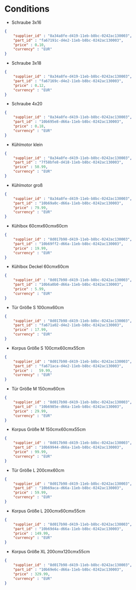 # Conditions

* Schraube 3x16

```json
{
    "supplier_id" : "8a34a8fe-d419-11eb-b8bc-0242ac130003",
    "part_id" : "fa67191c-d4e2-11eb-b8bc-0242ac130003",
    "price" : 0.10,
    "currency" : "EUR"
}
```

* Schraube 3x18

```json
{
    "supplier_id" : "8a34a8fe-d419-11eb-b8bc-0242ac130003",
    "part_id" : "fa67169c-d4e2-11eb-b8bc-0242ac130003",
    "price" : 0.12,
    "currency" : "EUR"
}
```

* Schraube 4x20

```json
{
    "supplier_id" : "8a34a8fe-d419-11eb-b8bc-0242ac130003",
    "part_id" : "10b695e8-d66a-11eb-b8bc-0242ac130003",
    "price" : 0.18,
    "currency" : "EUR"
}
```

* Kühlmotor klein

```json
{
    "supplier_id" : "8a34a8fe-d419-11eb-b8bc-0242ac130003",
    "part_id" : "7f58bfe8-d418-11eb-b8bc-0242ac130003",
    "price" : 50.99,
    "currency" : "EUR"
}
```

* Kühlmotor groß

```json
{
    "supplier_id" : "8a34a8fe-d419-11eb-b8bc-0242ac130003",
    "part_id" : "10b69a0c-d66a-11eb-b8bc-0242ac130003",
    "price" : 79.99,
    "currency" : "EUR"
}
```

* Kühlbox 60cmx60cmx60cm

```json
{
    "supplier_id" : "8d017b98-d419-11eb-b8bc-0242ac130003",
    "part_id" : "10b69ff2-d66a-11eb-b8bc-0242ac130003",
    "price" : 19.99,
    "currency" : "EUR"
}
```

* Kühlbox Deckel 60cmx60cm

```json
{
    "supplier_id" : "8d017b98-d419-11eb-b8bc-0242ac130003",
    "part_id" : "10b6a0b0-d66a-11eb-b8bc-0242ac130003",
    "price" : 5.99,
    "currency" : "EUR"
}
```

* Tür Größe S 100cmx60cm

```json
{
    "supplier_id" : "8d017b98-d419-11eb-b8bc-0242ac130003",
    "part_id" : "fa671a02-d4e2-11eb-b8bc-0242ac130003",
    "price" : 17.99,
    "currency" : "EUR"
}
```

* Korpus Größe S 100cmx60cmx55cm

```json
{
    "supplier_id" : "8d017b98-d419-11eb-b8bc-0242ac130003",
    "part_id" : "fa671aca-d4e2-11eb-b8bc-0242ac130003",
    "price" :   59.99,
    "currency" : "EUR"
}
```

* Tür Größe M 150cmx60cm

```json
{
    "supplier_id" : "8d017b98-d419-11eb-b8bc-0242ac130003",
    "part_id" : "10b6985e-d66a-11eb-b8bc-0242ac130003",
    "price" : 29.99,
    "currency" : "EUR"
}
```

* Korpus Größe M 150cmx60cmx55cm

```json
{
    "supplier_id" : "8d017b98-d419-11eb-b8bc-0242ac130003",
    "part_id" : "10b69944-d66a-11eb-b8bc-0242ac130003",
    "price" : 99.99,
    "currency" : "EUR"
}
```

* Tür Größe L 200cmx60cm

```json
{
    "supplier_id" : "8d017b98-d419-11eb-b8bc-0242ac130003",
    "part_id" : "10b69aca-d66a-11eb-b8bc-0242ac130003",
    "price" : 59.99,
    "currency" : "EUR"
}
```

* Korpus Größe L 200cmx60cmx55cm

```json
{
    "supplier_id" : "8d017b98-d419-11eb-b8bc-0242ac130003",
    "part_id" : "10b69d4a-d66a-11eb-b8bc-0242ac130003",
    "price" : 149.99,
    "currency" : "EUR"
}
```

* Korpus Größe XL 200cmx120cmx55cm

```json
{
    "supplier_id" : "8d017b98-d419-11eb-b8bc-0242ac130003",
    "part_id" : "10b69e6c-d66a-11eb-b8bc-0242ac130003",
    "price" : 329.99,
    "currency" : "EUR"
}
```
